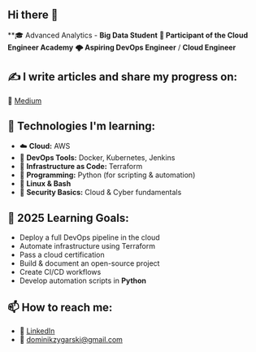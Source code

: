 ## Hi there 👋
**🎓 Advanced Analytics - **Big Data Student**
**🚀 Participant of the Cloud Engineer Academy**
**🌩️ Aspiring DevOps Engineer** / **Cloud Engineer**

## ✍️ I write articles and share my progress on:  
📘 [Medium](https://medium.com/@dominikzygarski_88070)

## 🔧 Technologies I'm learning:
- ☁️ **Cloud:** AWS
- 🐳 **DevOps Tools:** Docker, Kubernetes, Jenkins 
- 🧱 **Infrastructure as Code:** Terraform
- 🐍 **Programming:** Python (for scripting & automation)
- 🐧 **Linux & Bash**
- 🔐 **Security Basics:** Cloud & Cyber fundamentals

## 🎯 2025 Learning Goals:
- Deploy a full DevOps pipeline in the cloud
- Automate infrastructure using Terraform
- Pass a cloud certification
- Build & document an open-source project
- Create CI/CD workflows
- Develop automation scripts in **Python**

## 📫 How to reach me:
- 💼 [LinkedIn](https://www.linkedin.com/in/dominik-zygarski/)
- 📧 dominikzygarski@gmail.com

<!--
**ogzyzy/ogzyzy** is a ✨ _special_ ✨ repository because its `README.md` (this file) appears on your GitHub profile.

Here are some ideas to get you started:

- 🔭 I’m currently working on ...
- 🌱 I’m currently learning ...
- 👯 I’m looking to collaborate on ...
- 🤔 I’m looking for help with ...
- 💬 Ask me about ...
- 📫 How to reach me: ...
- 😄 Pronouns: ...
- ⚡ Fun fact: ...
-->
